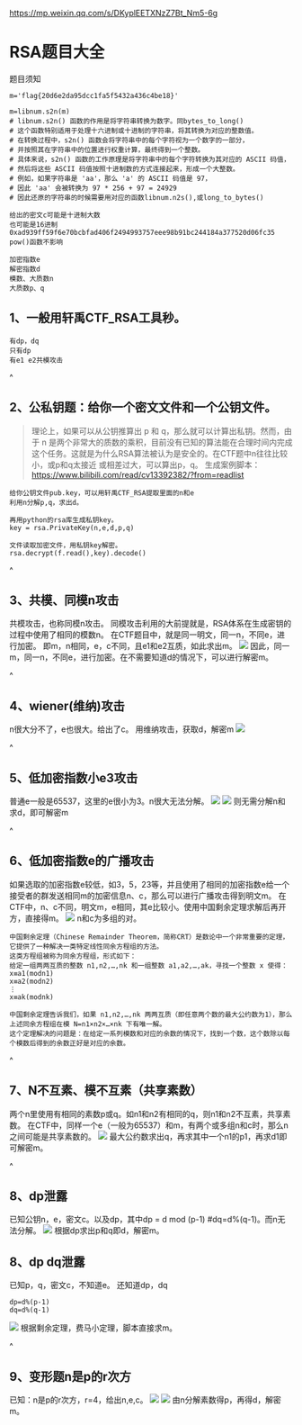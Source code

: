 
<https://mp.weixin.qq.com/s/DKyplEETXNzZ7Bt_Nm5-6g>
# **RSA题目大全**
题目须知
```
m='flag{20d6e2da95dcc1fa5f5432a436c4be18}'

m=libnum.s2n(m)
# libnum.s2n() 函数的作用是将字符串转换为数字。同bytes_to_long()
# 这个函数特别适用于处理十六进制或十进制的字符串，将其转换为对应的整数值。
# 在转换过程中，s2n() 函数会将字符串中的每个字符视为一个数字的一部分，
# 并按照其在字符串中的位置进行权重计算，最终得到一个整数。
# 具体来说，s2n() 函数的工作原理是将字符串中的每个字符转换为其对应的 ASCII 码值，
# 然后将这些 ASCII 码值按照十进制数的方式连接起来，形成一个大整数。
# 例如，如果字符串是 'aa'，那么 'a' 的 ASCII 码值是 97，
# 因此 'aa' 会被转换为 97 * 256 + 97 = 24929
# 因此还原的字符串的时候需要用对应的函数libnum.n2s(),或long_to_bytes()

给出的密文c可能是十进制大数
也可能是16进制0xad939ff59f6e70bcbfad406f2494993757eee98b91bc244184a377520d06fc35
pow()函数不影响

加密指数e
解密指数d
模数、大质数n
大质数p、q
```


## **1、一般用轩禹CTF_RSA工具秒。**
```
有dp，dq
只有dp
有e1 e2共模攻击
```



^
## **2、公私钥题：给你一个密文文件和一个公钥文件。**
>理论上，如果可以从公钥推算出 p 和 q，那么就可以计算出私钥。然而，由于 n 是两个非常大的质数的乘积，目前没有已知的算法能在合理时间内完成这个任务。这就是为什么RSA算法被认为是安全的。在CTF题中n往往比较小，或p和q太接近 或相差过大，可以算出p，q。
生成案例脚本：<https://www.bilibili.com/read/cv13392382/?from=readlist>
```
给你公钥文件pub.key，可以用轩禹CTF_RSA提取里面的n和e
利用n分解p,q，求出d。

再用python的rsa库生成私钥key。
key = rsa.PrivateKey(n,e,d,p,q)

文件读取加密文件，用私钥key解密。
rsa.decrypt(f.read(),key).decode()
```

^
## **3、共模、同模n攻击**
共模攻击，也称同模n攻击。
同模攻击利用的大前提就是，RSA体系在生成密钥的过程中使用了相同的模数n。
在CTF题目中，就是同一明文，同一n，不同e，进行加密。
即m，n相同，e，c不同，且e1和e2互质，如此求出m。
![](.topwrite/assets/image_1732605794324.png)
因此，同一m，同一n，不同e，进行加密。在不需要知道d的情况下，可以进行解密m。


^
## **4、wiener(维纳)攻击**
n很大分不了，e也很大。给出了c。
用维纳攻击，获取d，解密m
![](.topwrite/assets/image_1732607232966.png)


^
## **5、低加密指数小e3攻击**
普通e一般是65537，这里的e很小为3。n很大无法分解。
![](.topwrite/assets/image_1732610710952.png)
![](.topwrite/assets/image_1732610739045.png)
则无需分解n和求d，即可解密m


^
## **6、低加密指数e的广播攻击**
如果选取的加密指数e较低，如3，5，23等，并且使用了相同的加密指数e给一个接受者的群发送相同m的加密信息n、c，那么可以进行广播攻击得到明文m。
在CTF中，n、c不同，明文m，e相同，其e比较小。使用中国剩余定理求解后再开方，直接得m。
![](.topwrite/assets/image_1732612608655.png)
n和c为多组的对。
```
中国剩余定理（Chinese Remainder Theorem，简称CRT）是数论中一个非常重要的定理，它提供了一种解决一类特定线性同余方程组的方法。
这类方程组被称为同余方程组，形式如下：
给定一组两两互质的整数 n1​,n2​,…,nk​ 和一组整数 a1​,a2​,…,ak​，寻找一个整数 x 使得：
x≡a1​(modn1​) 
x≡a2​(modn2​) 
⋮
x≡ak​(modnk​)

中国剩余定理告诉我们，如果 n1​,n2​,…,nk​ 两两互质（即任意两个数的最大公约数为1），那么上述同余方程组在模 N=n1​×n2​×…×nk​ 下有唯一解。
这个定理解决的问题是：在给定一系列模数和对应的余数的情况下，找到一个数，这个数除以每个模数后得到的余数正好是对应的余数。
```

^
## **7、N不互素、模不互素（共享素数）**
两个n里使用有相同的素数p或q。如n1和n2有相同的q，则n1和n2不互素，共享素数。
在CTF中，同样一个e（一般为65537）和m，有两个或多组n和c时，那么n之间可能是共享素数的。
![](.topwrite/assets/image_1732620396104.png)
最大公约数求出q，再求其中一个n1的p1，再求d1即可解密m。

^
## **8、dp泄露**
已知公钥n，e，密文c。以及dp，其中dp = d mod (p-1)  #dq=d%(q-1)。而n无法分解。
![](.topwrite/assets/image_1732620872166.png)
根据dp求出p和q即d，解密m。

## **8、dp dq泄露**
已知p，q，密文c，不知道e。
还知道dp，dq
```
dp=d%(p-1)
dq=d%(q-1)
```
![](.topwrite/assets/image_1732621477300.png)
根据剩余定理，费马小定理，脚本直接求m。



^
## **9、变形题n是p的r次方**
已知：n是p的r次方，r=4，给出n,e,c。
![](.topwrite/assets/image_1732622957160.png)
![](.topwrite/assets/image_1732623371189.png)
由n分解素数得p，再得d，解密m。